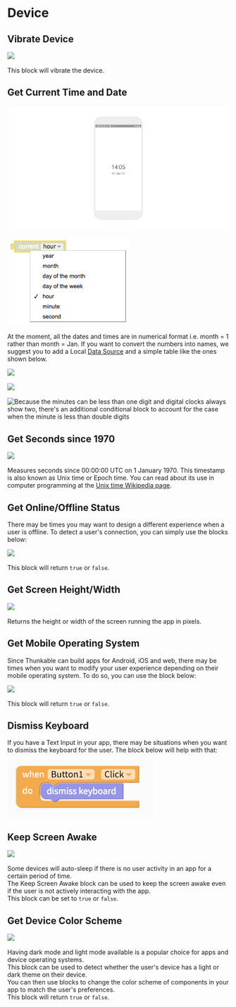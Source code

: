 # Device

## Vibrate Device

![](.gitbook/assets/vibrate.png)

This block will vibrate the device.

## Get Current Time and Date

![](.gitbook/assets/thunkable-docs-exhibits-93.png)

![](.gitbook/assets/screen-shot-2018-12-13-at-12.58.32-pm.png)

At the moment, all the dates and times are in numerical format i.e. month = 1 rather than month = Jan. If you want to convert the numbers into names, we suggest you to add a Local [Data Source](data-sources.md#create-your-own-table) and a simple table like the ones shown below.

![](.gitbook/assets/screen-shot-2021-04-08-at-11.31.33-am.png)

![](.gitbook/assets/screen-shot-2021-04-08-at-11.29.04-am.png)

![Because the minutes can be less than one digit and digital clocks always show two, there&apos;s an additional conditional block to account for the case when the minute is less than double digits](.gitbook/assets/screen-shot-2021-04-08-at-11.32.04-am.png)

## Get Seconds since 1970

![](.gitbook/assets/unix.png)

Measures seconds since 00:00:00 UTC on 1 January 1970. This timestamp is also known as Unix time or Epoch time. You can read about its use in computer programming at the [Unix time Wikipedia page](https://en.wikipedia.org/wiki/Unix_time).

## Get Online/Offline Status

There may be times you may want to design a different experience when a user is offline. To detect a user's connection, you can simply use the blocks below:

![](.gitbook/assets/screen-shot-2021-04-08-at-11.33.31-am.png)

This block will return `true` or `false`.

## Get Screen Height/Width

![](.gitbook/assets/size.png)

Returns the height or width of the screen running the app in pixels.

## Get Mobile Operating System

Since Thunkable can build apps for Android, iOS and web, there may be times when you want to modify your user experience depending on their mobile operating system. To do so, you can use the block below:

![](.gitbook/assets/platform.png)

This block will return `true` or `false`.

## Dismiss Keyboard

If you have a Text Input in your app, there may be situations when you want to dismiss the keyboard for the user. The block below will help with that:

![](.gitbook/assets/screen-shot-2019-07-19-at-4.34.21-pm.png)

## Keep Screen Awake

![](.gitbook/assets/awake.png)

Some devices will auto-sleep if there is no user activity in an app for a certain period of time.  
The Keep Screen Awake block can be used to keep the screen awake even if the user is not actively interacting with the app.  
This block can be set to `true` or `false`.

## Get Device Color Scheme

![](.gitbook/assets/theme.png)

Having dark mode and light mode available is a popular choice for apps and device operating systems.  
This block can be used to detect whether the user's device has a light or dark theme on their device.   
You can then use blocks to change the color scheme of components in your app to match the user's preferences.  
This block will return `true` or `false`.

